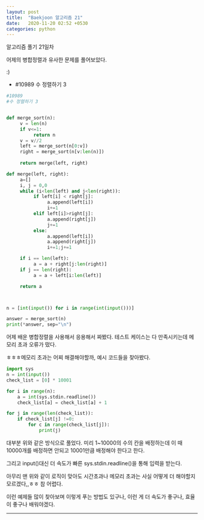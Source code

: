 ```yaml
---
layout: post
title:  "Baekjoon 알고리즘 21"
date:   2020-11-20 02:52 +0530
categories: python
---
```


알고리즘 풀기 21일차

어제의 병합정렬과 유사한 문제를 풀어보았다. 

:)


- #10989     수 정렬하기 3

```python
#10989
#수 정렬하기 3


def merge_sort(n):
     v = len(n)
     if v<=1:
          return n
     v = v//2
     left = merge_sort(n[0:v])
     right = merge_sort(n[v:len(n)])
     
     return merge(left, right)

def merge(left, right):
     a=[]
     i, j = 0,0
     while (i<len(left) and j<len(right)):
          if left[i] < right[j]:
               a.append(left[i])
               i+=1
          elif left[i]>right[j]:
               a.append(right[j])
               j+=1
          else:
               a.append(left[i])
               a.append(right[j])
               i+=1;j+=1

     if i == len(left):
          a = a + right[j:len(right)]
     if j == len(right):
          a = a + left[i:len(left)]

     return a



n = [int(input()) for i in range(int(input()))]

answer = merge_sort(n)
print(*answer, sep="\n")


```

어제 배운 병합정렬을 사용해서 응용해서 짜봤다. 테스트 케이스는 다 만족시키는데 메모리 초과 오류가 떴다.

ㅎㅎㅎ메모리 초과는 어찌 해결해야할까, 예시 코드들을 찾아봤다.

```python
import sys
n = int(input())
check_list = [0] * 10001

for i in range(n):
    a = int(sys.stdin.readline())
    check_list[a] = check_list[a] + 1

for j in range(len(check_list)):
    if check_list[j] !=0:
        for c in range(check_list[j]):
            print(j)
```

대부분 위와 같은 방식으로 풀었다. 미리 1~10000의 수의 칸을 배정하는데 이 때 10000개를 배정하면 안되고 10001만큼 배정해야 한다고 한다. 

그리고 input()대신 더 속도가 빠른 sys.stdin.readline()을 통해 입력을 받는다. 

아무리 맨 위와 같이 로직이 맞아도 시간초과나 메모리 초과는 사실 어떻게 더 해야할지 모르겠다,,ㅎㅎ 참 어렵다.

이런 예제들 많이 찾아보며 이렇게 푸는 방법도 있구나, 이런 게 더 속도가 좋구나, 효율이 좋구나 배워야겠다.

---


